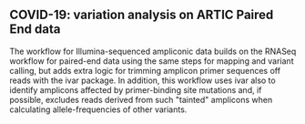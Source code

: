 COVID-19: variation analysis on ARTIC Paired End data
---------------------------------------------

The workflow for Illumina-sequenced ampliconic data builds on the RNASeq workflow
for paired-end data using the same steps for mapping and variant calling, but
adds extra logic for trimming amplicon primer sequences off reads with the ivar
package. In addition, this workflow uses ivar also to identify amplicons
affected by primer-binding site mutations and, if possible, excludes reads
derived from such "tainted" amplicons when calculating allele-frequencies
of other variants.
